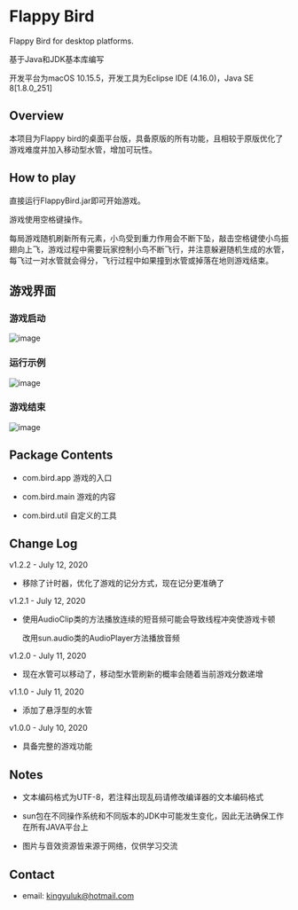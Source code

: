 # Flappy Bird
Flappy Bird for desktop platforms.

基于Java和JDK基本库编写

开发平台为macOS 10.15.5，开发工具为Eclipse IDE (4.16.0)，Java SE 8[1.8.0_251]


## Overview

本项目为Flappy bird的桌面平台版，具备原版的所有功能，且相较于原版优化了游戏难度并加入移动型水管，增加可玩性。

## How to play
直接运行FlappyBird.jar即可开始游戏。

游戏使用空格键操作。

每局游戏随机刷新所有元素，小鸟受到重力作用会不断下坠，敲击空格键使小鸟振翅向上飞，游戏过程中需要玩家控制小鸟不断飞行，并注意躲避随机生成的水管，每飞过一对水管就会得分，飞行过程中如果撞到水管或掉落在地则游戏结束。


## 游戏界面

### 游戏启动
![image](https://github.com/kingyuluk/FlappyBird/blob/master/resources/readme_img/start.png)

### 运行示例
![image](https://github.com/kingyuluk/FlappyBird/blob/master/resources/readme_img/play.gif)

### 游戏结束
![image](https://github.com/kingyuluk/FlappyBird/blob/master/resources/readme_img/over.png)


## Package Contents
* com.bird.app    游戏的入口

* com.bird.main   游戏的内容

* com.bird.util   自定义的工具

## Change Log

v1.2.2 - July 12, 2020
* 移除了计时器，优化了游戏的记分方式，现在记分更准确了

v1.2.1 - July 12, 2020
* 使用AudioClip类的方法播放连续的短音频可能会导致线程冲突使游戏卡顿

  改用sun.audio类的AudioPlayer方法播放音频
  
v1.2.0 - July 11, 2020
* 现在水管可以移动了，移动型水管刷新的概率会随着当前游戏分数递增

v1.1.0 - July 11, 2020
* 添加了悬浮型的水管

v1.0.0 - July 10, 2020
* 具备完整的游戏功能

## Notes

* 文本编码格式为UTF-8，若注释出现乱码请修改编译器的文本编码格式

* sun包在不同操作系统和不同版本的JDK中可能发生变化，因此无法确保工作在所有JAVA平台上

* 图片与音效资源皆来源于网络，仅供学习交流

## Contact
* email: <kingyuluk@hotmail.com>

